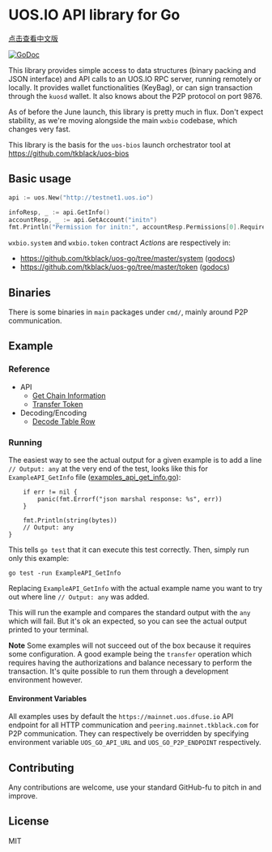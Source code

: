 UOS.IO API library for Go
=========================

[点击查看中文版](./README-cn.md)

[![GoDoc](https://godoc.org/github.com/tkblack/uos-go?status.svg)](https://godoc.org/github.com/tkblack/uos-go)

This library provides simple access to data structures (binary packing
and JSON interface) and API calls to an UOS.IO RPC server, running
remotely or locally.  It provides wallet functionalities (KeyBag), or
can sign transaction through the `kuosd` wallet. It also knows about
the P2P protocol on port 9876.

As of before the June launch, this library is pretty much in
flux. Don't expect stability, as we're moving alongside the main
`wxbio` codebase, which changes very fast.

This library is the basis for the `uos-bios` launch orchestrator tool
at https://github.com/tkblack/uos-bios


Basic usage
-----------

```go
api := uos.New("http://testnet1.uos.io")

infoResp, _ := api.GetInfo()
accountResp, _ := api.GetAccount("initn")
fmt.Println("Permission for initn:", accountResp.Permissions[0].RequiredAuth.Keys)
```

`wxbio.system` and `wxbio.token` contract _Actions_ are respectively in:
* https://github.com/tkblack/uos-go/tree/master/system ([godocs](https://godoc.org/github.com/tkblack/uos-go/system))
* https://github.com/tkblack/uos-go/tree/master/token ([godocs](https://godoc.org/github.com/tkblack/uos-go/token))

Binaries
--------

There is some binaries in `main` packages under `cmd/`, mainly around P2P communication.

Example
-------

### Reference

 * API
    * [Get Chain Information](./example_api_get_info_test.go)
    * [Transfer Token](./example_api_transfer_uos_test.go)
 * Decoding/Encoding
    * [Decode Table Row](./example_abi_decode_test.go)

### Running

The easiest way to see the actual output for a given example is to add a line
`// Output: any` at the very end of the test, looks like this for
`ExampleAPI_GetInfo` file ([examples_api_get_info.go](./examples_api_get_info.go)):

```
    if err != nil {
        panic(fmt.Errorf("json marshal response: %s", err))
    }

    fmt.Println(string(bytes))
    // Output: any
}
```

This tells `go test` that it can execute this test correctly. Then, simply
run only this example:

    go test -run ExampleAPI_GetInfo

Replacing `ExampleAPI_GetInfo` with the actual example name you want to try
out where line `// Output: any` was added.

This will run the example and compares the standard output with the `any` which
will fail. But it's ok an expected, so you can see the actual output
printed to your terminal.

**Note** Some examples will not succeed out of the box because it requires
some configuration. A good example being the `transfer` operation which
requires having the authorizations and balance necessary to perform the
transaction. It's quite possible to run them through a development environment
however.

#### Environment Variables

All examples uses by default the `https://mainnet.uos.dfuse.io` API endpoint for all
HTTP communication and `peering.mainnet.tkblack.com` for P2P communication.
They can respectively be overridden by specifying environment variable
`UOS_GO_API_URL` and `UOS_GO_P2P_ENDPOINT` respectively.

Contributing
------------

Any contributions are welcome, use your standard GitHub-fu to pitch in and improve.


License
-------

MIT
